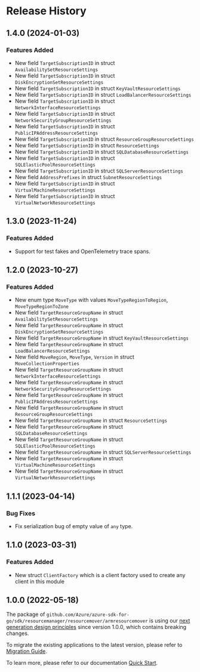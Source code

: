 # Release History

## 1.4.0 (2024-01-03)
### Features Added

- New field `TargetSubscriptionID` in struct `AvailabilitySetResourceSettings`
- New field `TargetSubscriptionID` in struct `DiskEncryptionSetResourceSettings`
- New field `TargetSubscriptionID` in struct `KeyVaultResourceSettings`
- New field `TargetSubscriptionID` in struct `LoadBalancerResourceSettings`
- New field `TargetSubscriptionID` in struct `NetworkInterfaceResourceSettings`
- New field `TargetSubscriptionID` in struct `NetworkSecurityGroupResourceSettings`
- New field `TargetSubscriptionID` in struct `PublicIPAddressResourceSettings`
- New field `TargetSubscriptionID` in struct `ResourceGroupResourceSettings`
- New field `TargetSubscriptionID` in struct `ResourceSettings`
- New field `TargetSubscriptionID` in struct `SQLDatabaseResourceSettings`
- New field `TargetSubscriptionID` in struct `SQLElasticPoolResourceSettings`
- New field `TargetSubscriptionID` in struct `SQLServerResourceSettings`
- New field `AddressPrefixes` in struct `SubnetResourceSettings`
- New field `TargetSubscriptionID` in struct `VirtualMachineResourceSettings`
- New field `TargetSubscriptionID` in struct `VirtualNetworkResourceSettings`


## 1.3.0 (2023-11-24)
### Features Added

- Support for test fakes and OpenTelemetry trace spans.


## 1.2.0 (2023-10-27)
### Features Added

- New enum type `MoveType` with values `MoveTypeRegionToRegion`, `MoveTypeRegionToZone`
- New field `TargetResourceGroupName` in struct `AvailabilitySetResourceSettings`
- New field `TargetResourceGroupName` in struct `DiskEncryptionSetResourceSettings`
- New field `TargetResourceGroupName` in struct `KeyVaultResourceSettings`
- New field `TargetResourceGroupName` in struct `LoadBalancerResourceSettings`
- New field `MoveRegion`, `MoveType`, `Version` in struct `MoveCollectionProperties`
- New field `TargetResourceGroupName` in struct `NetworkInterfaceResourceSettings`
- New field `TargetResourceGroupName` in struct `NetworkSecurityGroupResourceSettings`
- New field `TargetResourceGroupName` in struct `PublicIPAddressResourceSettings`
- New field `TargetResourceGroupName` in struct `ResourceGroupResourceSettings`
- New field `TargetResourceGroupName` in struct `ResourceSettings`
- New field `TargetResourceGroupName` in struct `SQLDatabaseResourceSettings`
- New field `TargetResourceGroupName` in struct `SQLElasticPoolResourceSettings`
- New field `TargetResourceGroupName` in struct `SQLServerResourceSettings`
- New field `TargetResourceGroupName` in struct `VirtualMachineResourceSettings`
- New field `TargetResourceGroupName` in struct `VirtualNetworkResourceSettings`


## 1.1.1 (2023-04-14)
### Bug Fixes

- Fix serialization bug of empty value of `any` type.


## 1.1.0 (2023-03-31)
### Features Added

- New struct `ClientFactory` which is a client factory used to create any client in this module


## 1.0.0 (2022-05-18)

The package of `github.com/Azure/azure-sdk-for-go/sdk/resourcemanager/resourcemover/armresourcemover` is using our [next generation design principles](https://azure.github.io/azure-sdk/general_introduction.html) since version 1.0.0, which contains breaking changes.

To migrate the existing applications to the latest version, please refer to [Migration Guide](https://aka.ms/azsdk/go/mgmt/migration).

To learn more, please refer to our documentation [Quick Start](https://aka.ms/azsdk/go/mgmt).